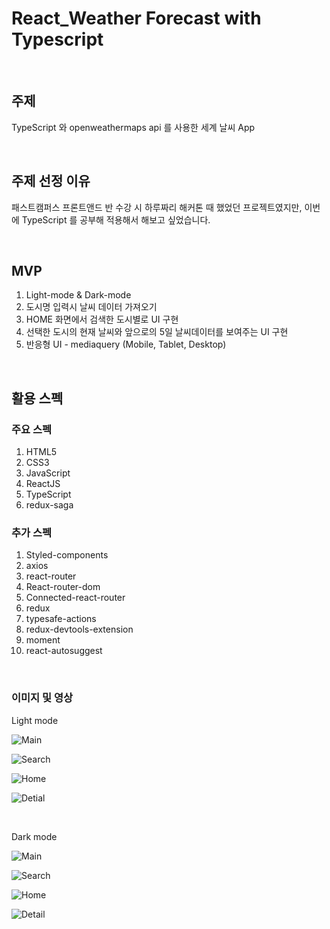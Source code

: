 # React_Weather Forecast with Typescript

<br>

## 주제

TypeScript 와 openweathermaps api 를 사용한 세계 날씨 App

<br>

## 주제 선정 이유

패스트캠퍼스 프론트앤드 반 수강 시 하루짜리 해커톤 때 했었던 프로젝트였지만, 이번에 TypeScript 를 공부해 적용해서 해보고 싶었습니다.

<br>

## MVP

1. Light-mode & Dark-mode
2. 도시명 입력시 날씨 데이터 가져오기
3. HOME 화면에서 검색한 도시별로 UI 구현
4. 선택한 도시의 현재 날씨와 앞으로의 5일 날씨데이터를 보여주는 UI 구현
5. 반응형 UI - mediaquery (Mobile, Tablet, Desktop)

<br>

## 활용 스펙

### 주요 스펙

1. HTML5
2. CSS3
3. JavaScript
4. ReactJS
5. TypeScript
6. redux-saga

### 추가 스펙

1. Styled-components
2. axios
3. react-router
4. React-router-dom
5. Connected-react-router
6. redux
7. typesafe-actions
8. redux-devtools-extension
9. moment
10. react-autosuggest

<br>

### 이미지 및 영상

Light mode

![Main](https://user-images.githubusercontent.com/37237125/82225132-bf617700-995f-11ea-81b0-de3737b723f8.png)

![Search](https://user-images.githubusercontent.com/37237125/82225371-15361f00-9960-11ea-9d72-bab699faa976.png)

![Home](https://user-images.githubusercontent.com/37237125/82225897-bd4be800-9960-11ea-86c0-ca4e7ee3c58f.png)

![Detial](https://user-images.githubusercontent.com/37237125/82457595-902e3f80-9af0-11ea-8839-f5d48761d6b1.png)

<br />

Dark mode

![Main](https://user-images.githubusercontent.com/37237125/82338728-32362500-9a28-11ea-9e63-24042e891f0b.png)

![Search](https://user-images.githubusercontent.com/37237125/82338841-4e39c680-9a28-11ea-90ac-2fad2af5506c.png)

![Home](https://user-images.githubusercontent.com/37237125/82338883-585bc500-9a28-11ea-814c-86dcfa3f3fdb.png)

![Detail](https://user-images.githubusercontent.com/37237125/82457630-9de3c500-9af0-11ea-87d9-60e689e0e0a9.png)
